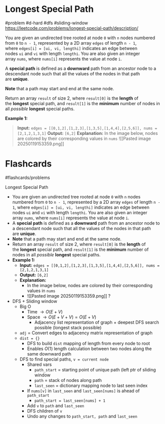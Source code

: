 # Longest Special Path
#problem #d-hard #dfs #sliding-window 
https://leetcode.com/problems/longest-special-path/description/

You are given an undirected tree rooted at node `0` with `n` nodes numbered from `0` to `n - 1`, represented by a 2D array `edges` of length `n - 1`, where `edges[i] = [ui, vi, lengthi]` indicates an edge between nodes `ui` and `vi` with length `lengthi`. You are also given an integer array `nums`, where `nums[i]` represents the value at node `i`.

A **special path** is defined as a **downward** path from an ancestor node to a descendant node such that all the values of the nodes in that path are **unique**.

**Note** that a path may start and end at the same node.

Return an array `result` of size 2, where `result[0]` is the **length** of the **longest** special path, and `result[1]` is the **minimum** number of nodes in all _possible_ **longest** special paths.

**Example 1:**
> **Input:** `edges = [[0,1,2],[1,2,3],[1,3,5],[1,4,4],[2,5,6]], nums = [2,1,2,1,3,1]`
> **Output:** `[6,2]`
> **Explanation:**
> In the image below, nodes are colored by their corresponding values in `nums`
> ![[Pasted image 20250119153359.png]]
# Flashcards
#flashcards/problems 

Longest Special Path
- You are given an undirected tree rooted at node `0` with `n` nodes numbered from `0` to `n - 1`, represented by a 2D array `edges` of length `n - 1`, where `edges[i] = [ui, vi, lengthi]` indicates an edge between nodes `ui` and `vi` with length `lengthi`. You are also given an integer array `nums`, where `nums[i]` represents the value at node `i`.
- A **special path** is defined as a **downward** path from an ancestor node to a descendant node such that all the values of the nodes in that path are **unique**.
- **Note** that a path may start and end at the same node.
- Return an array `result` of size 2, where `result[0]` is the **length** of the **longest** special path, and `result[1]` is the **minimum** number of nodes in all _possible_ **longest** special paths.
- **Example 1:**
	- **Input:** `edges = [[0,1,2],[1,2,3],[1,3,5],[1,4,4],[2,5,6]], nums = [2,1,2,1,3,1]`
	- **Output:** `[6,2]`
	- **Explanation:**
		- In the image below, nodes are colored by their corresponding values in `nums`
		- ![[Pasted image 20250119153359.png]]
?
- DFS + Sliding window
	- Big O
		- Time $\to O(E + V)$
		- Space $\to O(E + V + V) = O(E + V)$
			- Adjacency list representation of graph + deepest DFS search possible (longest stack possible)
	- `adj` = Convert edges to adjacency matrix representation of graph
	- `dist = {}`
		- DFS to build `dist` mapping of length from every node to root
		- Enables $O(1)$ length calculation between two nodes along the same downward path
	- DFS to find special paths, `v = current node`
		- Shared vars
			- `path_start` = starting point of unique path (left ptr of sliding window
			- `path` = stack of nodes along path
			- `last_seen` = dictionary mapping node to last seen index
		- If `nums[v]` in `last_seen` and `last_seen[nums]` is ahead of `path_start`
			- `path_start = last_seen[nums] + 1`
		- Add `v` to `path` and `last_seen`
		- DFS children of `v`
		- Undo any changes to `path_start, path` and `last_seen`
<!--SR:!2025-02-14,3,250-->